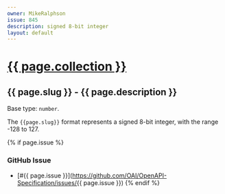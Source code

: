 ```yaml
---
owner: MikeRalphson
issue: 845
description: signed 8-bit integer
layout: default
---
```


# <a href="..">{{ page.collection }}</a>

## {{ page.slug }} - {{ page.description }}

Base type: `number`.

The `{{page.slug}}` format represents a signed 8-bit integer, with the range -128 to 127.

{% if page.issue %}
### GitHub Issue

* [#{{ page.issue }}](https://github.com/OAI/OpenAPI-Specification/issues/{{ page.issue }})
{% endif %}
